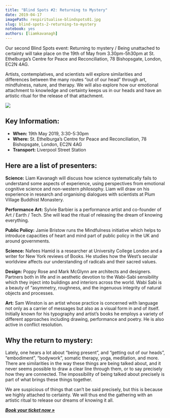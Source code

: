```yaml
---
title: "Blind Spots #2: Returning to Mystery"
date: 2019-04-17
imagePath: respiritualise-blindspots01.jpg
slug: blind-spots-2-returning-to-mystery
notebook: yes
authors: [liamkavanagh]
---
```


Our second Blind Spots event: Returning to mystery / Being unattached to certainty will take place on the 19th of May from 3.30pm-5h30pm at  St. Ethelburga’s Centre for Peace and Reconciliation, 78 Bishopsgate, London, EC2N 4AG.


Artists, contemplatives, and scientists will explore similarities and differences between the many routes “out of our head” through art, mindfulness, nature, and therapy. We will also explore how our emotional attachment to knowledge and certainty keeps us in our heads and have an artistic ritual for the release of that attachment.

<img src="/images/respiritualise-blindspots01.jpg">

## Key Information:

* **When:** 19th May 2019, 3:30-5:30pm
* **Where:** St. Ethelburga’s Centre for Peace and Reconciliation, 78 Bishopsgate, London, EC2N 4AG
* **Transport:** Liverpool Street Station

<!-- place this in your head tag -->
<script src='https://js.tito.io/v1' async></script>

<!-- Place this where you want the widget to appear -->
<tito-widget event="art-earth-tech/respiritualizing-society"></tito-widget>




## Here are a list of presenters:

**Science:** Liam Kavanagh will discuss how science systematically fails to understand some aspects of experience, using perspectives from emotional cognitive science and non-western philosophy. Liam will draw on his experience in research and organising dialogues with scientists at Plum Village Buddhist Monastery.

**Performance Art:** Sylvie Barbier is a performance artist and co-founder of Art / Earth / Tech.  She will lead the ritual of releasing the dream of knowing everything.

**Public Policy:** Jamie Bristow runs the Mindfulness initiative which helps to introduce capacities of heart and mind part of public policy in the UK and around governments.

**Science:** Nafees Hamid is a researcher at University College London and a writer for New York reviews of Books. He studies how the West’s secular worldview affects our understanding of radicals and their sacred values.

**Design:** Poppy Rose and Mark McGlynn are architects and designers. Partners both in life and in aesthetic devotion to the Wabi-Sabi sensibility which they inject into buildings and interiors across the world. Wabi Sabi is a beauty of “asymmetry, roughness, and the ingenuous integrity of natural objects and processes.

**Art:** Sam Winston is an artist whose practice is concerned with language not only as a carrier of messages but also as a visual form in and of itself. Initially known for his typography and artist’s books he employs a variety of different approaches including drawing, performance and poetry. He is also active in conflict resolution.

## Why the return to mystery:

Lately, one hears a lot about “being present”, and “getting out of our heads”, “embodiment”, “bodywork”, somatic therapy, yoga, meditation, and more. There are similarities in the way these things are being talked about, and it never seems possible to draw a clear line through them, or to say precisely how they are connected. The impossibility of being talked about precisely is part of what brings these things together.

We are suspicious of things that can’t be said precisely, but this is because we highly attached to certainty. We will thus end the gathering with an artistic ritual to release our dreams of knowing it all.

***[Book your ticket now &raquo;][book]***

[book]: https://ti.to/art-earth-tech/respiritualizing-society
